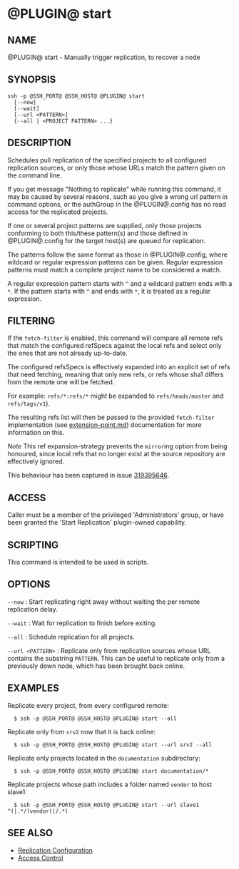 @PLUGIN@ start
==============

NAME
----
@PLUGIN@ start - Manually trigger replication, to recover a node

SYNOPSIS
--------
```
ssh -p @SSH_PORT@ @SSH_HOST@ @PLUGIN@ start
  [--now]
  [--wait]
  [--url <PATTERN>]
  {--all | <PROJECT PATTERN> ...}
```

DESCRIPTION
-----------
Schedules pull replication of the specified projects to all configured
replication sources, or only those whose URLs match the pattern
given on the command line.

If you get message "Nothing to replicate" while running this command,
it may be caused by several reasons, such as you give a wrong url
pattern in command options, or the authGroup in the @PLUGIN@.config
has no read access for the replicated projects.

If one or several project patterns are supplied, only those projects
conforming to both this/these pattern(s) and those defined in
@PLUGIN@.config for the target host(s) are queued for replication.

The patterns follow the same format as those in @PLUGIN@.config,
where wildcard or regular expression patterns can be given.
Regular expression patterns must match a complete project name to be
considered a match.

A regular expression pattern starts with `^` and a wildcard pattern ends
with a `*`. If the pattern starts with `^` and ends with `*`, it is
treated as a regular expression.

FILTERING
---------
If the `fetch-filter` is enabled, this command will compare all remote refs
that match the configured refSpecs against the local refs and select only
the ones that are not already up-to-date.

The configured refsSpecs is effectively expanded into
an explicit set of refs that need fetching, meaning that only new refs, or
refs whose sha1 differs from the remote one will be fetched.

For example: `refs/*:refs/*` might be expanded to `refs/heads/master` and `refs/tags/v1`).

The resulting refs list will then be passed to the provided `fetch-filter`
implementation (see [extension-point.md](./extension-point.md))
documentation for more information on this.

*Note* This ref expansion-strategy prevents the `mirror`ing option from
being honoured, since local refs that no longer exist at the source repository
are effectively ignored.

This behaviour has been captured in issue [319395646](https://issues.gerritcodereview.com/issues/319395646).

ACCESS
------
Caller must be a member of the privileged 'Administrators' group,
or have been granted the 'Start Replication' plugin-owned capability.

SCRIPTING
---------
This command is intended to be used in scripts.

OPTIONS
-------

`--now`
:   Start replicating right away without waiting the per remote
	replication delay.

`--wait`
:	Wait for replication to finish before exiting.

`--all`
:	Schedule replication for all projects.

`--url <PATTERN>`
:	Replicate only from replication sources whose URL contains
	the substring `PATTERN`.  This can be useful to replicate
	only from a previously down node, which has been brought back
	online.

EXAMPLES
--------
Replicate every project, from every configured remote:

```
  $ ssh -p @SSH_PORT@ @SSH_HOST@ @PLUGIN@ start --all
```

Replicate only from `srv2` now that it is back online:

```
  $ ssh -p @SSH_PORT@ @SSH_HOST@ @PLUGIN@ start --url srv2 --all
```

Replicate only projects located in the `documentation` subdirectory:

```
  $ ssh -p @SSH_PORT@ @SSH_HOST@ @PLUGIN@ start documentation/*
```

Replicate projects whose path includes a folder named `vendor` to host slave1:

```
  $ ssh -p @SSH_PORT@ @SSH_HOST@ @PLUGIN@ start --url slave1 ^(|.*/)vendor(|/.*)
```

SEE ALSO
--------

* [Replication Configuration](config.md)
* [Access Control](../../../Documentation/access-control.html)
